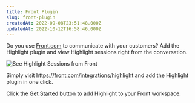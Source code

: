 ```yaml
---
title: Front Plugin
slug: front-plugin
createdAt: 2022-09-08T23:51:48.000Z
updatedAt: 2022-10-12T16:58:46.000Z
---
```


Do you use [Front.com](https://app.frontapp.com/) to communicate with your customers? Add the Highlight plugin and view Highlight sessions right from the conversation.

![See Highlight Sessions from Front](https://archbee-image-uploads.s3.amazonaws.com/XPwQFz8tul7ogqGkmtA0y/aZFnCEkEtEJpP1zA75J9r_front-highlight-v2.png)

Simply visit [](https://app.frontapp.com/settings/tools)<https://front.com/integrations/highlight> and add the Highlight plugin in one click.

Click the [Get Started](https://app.frontapp.com/settings/integrations/native/edit/highlight) button to add Highlight to your Front workspace.
